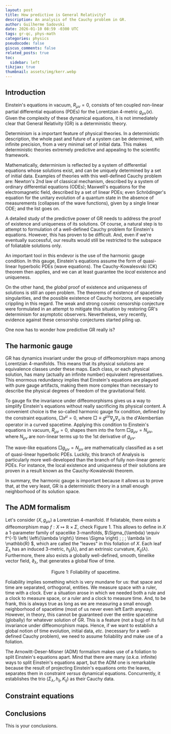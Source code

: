 ```yaml
---
layout: post
title: How predictive is General Relativity? 
description: An analysis of the Cauchy problem in GR.
author: Guilherme Sadovski
date: 2026-01-10 08:59 -0300 UTC
tags: gr-qc, phys-math
categories: physics
pseudocode: false
giscus_comments: false
related_posts: true
toc:
  sidebar: left
tikzjax: true
thumbnail: assets/img/kerr.webp
---
```


## Introduction

Einstein's equations in vacuum, $R_{\mu \nu} = 0$, consists of ten coupled non-linear partial differential equations (PDEs) for the Lorentzian 4-metric $g_{\mu \nu}(x)$. Given the complexity of these dynamical equations, it is not immediately clear that General Relativity (GR) is a deterministic theory. 

Determinism is a important feature of physical theories. In a deterministic description, the whole past and future of a system can be determined, with infinite precision, from a very minimal set of initial data. This makes deterministic theories extremely predictive and appealing to the scientific framework.

Mathematically, determinism is reflected by a system of differential equations whose solutions exist, and can be uniquely determined by a set of initial data. Examples of theories with this well-defined Cauchy problem are: Newton's 2nd law of classical mechanism, described by a system of ordinary differential equations (ODEs); Maxwell's equations for the electromagnetic field, described by a set of linear PDEs; even Schrödinger's equation for the unitary evolution of a quantum state in the absence of measurements (collapses of the wave functions), given by a single linear ODE; and the list goes on.
 
A detailed study of the predictive power of GR needs to address the proof of existence and uniqueness of its solutions. Of course, a natural step is to attempt to formulation of a well-defined Cauchy problem for Einstein's equations. However, this has proven to be difficult. And, even if we're eventually successful, our results would still be restricted to the subspace of foliatable solutions only.

An important tool in this endevor is the use of the harmonic gauge condition. In this gauge, Einstein's equations assume the form of quasi-linear hyperbolic PDEs (wave equations). The Cauchy-Kowalesvski (CK) theorem then applies, and we can at least guarantee the *local* existence and uniqueness.

On the other hand, the *global* proof of existence and uniqueness of solutions is still an open problem. The theorems of existence of spacetime singularities, and the possible existence of Cauchy horizons, are especially crippling in this regard. The weak and strong cosmic censorship conjecture were formulated in an attempt to mitigate this situation by restoring GR's determinism for asymptotic observers. Nevertheless, very recently, evidence against these censorship conjectures started piling up.

One now has to wonder how predictive GR really is?

## The harmonic gauge

GR has dynamics invariant under the group of diffeomorphism maps among Lorentzian 4-manifolds. This means that its physical solutions are equivalence classes under these maps. Each class, or each physical solution, has many (actually an infinite number) equivalent representatives. This enormous redundancy implies that Einstein's equations are plagued with pure gauge artifacts, making them more complex than necessary to describe the physical degrees of freedom of the gravitational field.

To gauge fix the invariance under diffeomorphisms gives us a way to simplify Einstein's equations without really sacrificing its physical content. A convenient choice is the so-called harmonic gauge fix condition, defined by the constraint equations, $\Box x^{\mu} = 0$, where $\Box \equiv g^{\mu \nu} \nabla_{\mu} \nabla_{\nu}$ is the d'Alembertian operator in a curved spacetime. Applying this condition to Einstein's equations in vacuum, $R_{\mu \nu} = 0$, shapes them into the form $\Box g_{\mu \nu} = N_{\mu \nu}$, where $N_{\mu \nu}$ are non-linear terms up to the 1st derivative of $g_{\mu \nu}$.

The wave-like equations $\Box g_{\mu \nu} = N_{\mu \nu}$ are mathematically classified as a set of quasi-linear hyperbolic PDEs. Luckily, this branch of Analysis is particularly more well-developed than the branch of fully non-linear generic PDEs. For instance, the local existence and uniqueness of their solutions are proven in a result known as the Cauchy-Kowalevski theorem.

In summary, the harmonic gauge is important because it allows us to prove that, at the very least, GR is a deterministic theory in a small enough neighborhood of its solution space.

## The ADM formalism

Let's consider $\left(X, g_{\mu \nu}\right)$ a Lorentzian 4-manifold. If foliatable, there exists a diffeomorphism map $f: X \mapsto \mathbb{R}\times\Sigma$, check Figure 1. This allows to define in $X$ a 1-parameter family of spacelike 3-manifolds, $\Sigma_{\lambda} \equiv f^{-1} \left( \left\\{\lambda \right\\} \times \Sigma \right) \; ; \; \lambda \in \mathbb{R} $, which are called the "leaves" in this foliation of $X$. Each leaf $\Sigma_{\lambda}$ has an induced 3-metric, $h_{ij} \left(\lambda\right)$, and an extrinsic curvature, $K_{ij} \left(\lambda\right)$. Furthermore, there also exists a globally well-defined, smooth, timelike vector field, $\partial_{\lambda}$, that generates a global flow of time.

<div align="center">
<script type="text/tikz">
\begin{tikzpicture}
% Left blob (bean shape)
\fill[gray!50] (-3,0) .. controls (-2.5,1.5) and (-1,1.5) .. (0,0.5)
                .. controls (0.5,-1) and (-2.5,-1.5) .. (-3,0);
\draw[thick] (-3,0) .. controls (-2.5,1.5) and (-1,1.5) .. (0,0.5)
                .. controls (0.5,-1) and (-2.5,-1.5) .. (-3,0);

% Mark the X inside the blob
\draw[thick] (-2.2,0.2) -- (-1.8,-0.2);
\draw[thick] (-2.2,-0.2) -- (-1.8,0.2);

% Arrow from the blob to the product space
\draw[->, thick] (0.5,0) -- (2,0) node[midway, above] {$\varphi$};

% Product space (3 stacked sheets)
\begin{scope}[xshift=3cm]
    % First sheet
    \fill[gray!30] (-1,1) .. controls (-0.5,1.5) and (0.5,1.5) .. (1,1)
                   .. controls (0.5,0.5) and (-0.5,0.5) .. cycle;
    \draw[thick] (-1,1) .. controls (-0.5,1.5) and (0.5,1.5) .. (1,1);
    \draw[thick] (-1,1) .. controls (-0.5,0.5) and (0.5,0.5) .. (1,1);

    % Second sheet
    \fill[gray!30] (-1,0) .. controls (-0.5,0.5) and (0.5,0.5) .. (1,0)
                   .. controls (0.5,-0.5) and (-0.5,-0.5) .. cycle;
    \draw[thick] (-1,0) .. controls (-0.5,0.5) and (0.5,0.5) .. (1,0);
    \draw[thick] (-1,0) .. controls (-0.5,-0.5) and (0.5,-0.5) .. (1,0);

    % Third sheet
    \fill[gray!30] (-1,-1) .. controls (-0.5,-0.5) and (0.5,-0.5) .. (1,-1)
                   .. controls (0.5,-1.5) and (-0.5,-1.5) .. cycle;
    \draw[thick] (-1,-1) .. controls (-0.5,-0.5) and (0.5,-0.5) .. (1,-1);
    \draw[thick] (-1,-1) .. controls (-0.5,-1.5) and (0.5,-1.5) .. (1,-1);

    % Vertical lines connecting sheets
    \draw[thick] (-1,1) -- (-1,-1);
    \draw[thick] (1,1) -- (1,-1);
\end{scope}

% Label for the product space
\node at (5,-1.5) {$\mathbb{R} \times \Sigma$};
\end{tikzpicture}
</script>
<div class="caption">
  Figure 1: Foliability of spacetime.
</div>
</div>

Foliability implies something which is very mundane for us: that space and time are separated, orthogonal, entities. We measure space with a ruler, time with a clock. Ever a situation arose in which we needed both a rule and a clock to measure space, or a ruler and a clock to measure time. And, to be frank, this is always true as long as we are measuring a small enough neighborhood of spacetime (most of us never even left Earth anyway). However, in theory, this cannot be guaranteed over the entire spacetime (globally) for whatever solution of GR. This is a feature (not a bug) of its full invariance under diffeomorphism maps. Hence, if we want to establish a global notion of time evolution, initial data, *etc*. (necessary for a well-defined Cauchy problem), we need to assume foliability and make use of a foliation.

The Arnowitt-Deser-Misner (ADM) formalism makes use of a foliation to split Einstein's equations apart. Mind that there are many (*a.k.a.* infinite) ways to split Einstein's equations apart, but the ADM one is remarkable because the result of projecting Einstein's equations onto the leaves, separates them in constraint *versus* dynamical equations. Concurrently, it establishes the trio $\left( \Sigma_{\lambda}, h_{ij}, K_{ij}\right)$ as their Cauchy data.

## Constraint equations

## Conclusions

This is your conclusions.
